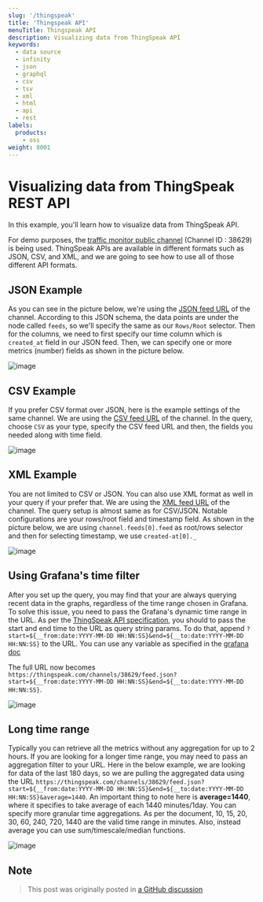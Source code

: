 ```yaml
---
slug: '/thingspeak'
title: 'Thingspeak API'
menuTitle: Thingspeak API
description: Visualizing data from ThingSpeak API
keywords:
  - data source
  - infinity
  - json
  - graphql
  - csv
  - tsv
  - xml
  - html
  - api
  - rest
labels:
  products:
    - oss
weight: 8001
---
```


# Visualizing data from ThingSpeak REST API

In this example, you'll learn how to visualize data from ThingSpeak API.

For demo purposes, the [traffic monitor public channel](https://thingspeak.com/channels/38629) (Channel ID : 38629) is being used.  ThingSpeak APIs are available in different formats such as JSON, CSV, and XML, and we are going to see how to use all of those different API formats.

## JSON Example

As you can see in the picture below, we're using the [JSON feed URL](https://thingspeak.com/channels/38629/feed.json) of the channel. According to this JSON schema, the data points are under the node called `feeds`, so we'll specify the same as our `Rows/Root` selector. Then for the columns, we need to first specify our time column which is `created_at` field in our JSON feed. Then, we can specify one or more metrics (number) fields as shown in the picture below.

![image](https://user-images.githubusercontent.com/153843/108479371-9030bb00-728d-11eb-8ae5-f186c78db64e.png#center)

## CSV Example

If you prefer CSV format over JSON, here is the example settings of the same channel. We are using the [CSV feed URL](https://thingspeak.com/channels/38629/feed.csv) of the channel. In the query, choose `CSV` as your type, specify the CSV feed URL and then, the fields you needed along with time field.

![image](https://user-images.githubusercontent.com/153843/108479976-4b595400-728e-11eb-868e-b2d550f496f3.png#center)

## XML Example

You are not limited to CSV or JSON. You can also use XML format as well in your query if your prefer that. We are using the [XML feed URL](https://thingspeak.com/channels/38629/feed.xml) of the channel. The query setup is almost same as for CSV/JSON. Notable configurations are your rows/root field and timestamp field. As shown in the picture below, we are using `channel.feeds[0].feed` as root/rows selector and then for selecting timestamp, we use `created-at[0]._`

![image](https://user-images.githubusercontent.com/153843/108480329-b99e1680-728e-11eb-91f3-38c5585477e2.png#center)

## Using Grafana's time filter

After you set up the query, you may find that your are always querying recent data in the graphs, regardless of the time range chosen in Grafana. To solve this issue, you need to pass the Grafana's dynamic time range in the URL. As per the [ThingSpeak API specification](https://community.thingspeak.com/documentation%20.../api/), you should to pass the start and end time to the URL as query string params. To do that, append `?start=${__from:date:YYYY-MM-DD HH:NN:SS}&end=${__to:date:YYYY-MM-DD HH:NN:SS}` to the URL. You can use any variable as specified in the [grafana doc](https://grafana.com/docs/grafana/latest/variables/variable-types/global-variables/)

The full URL now becomes `https://thingspeak.com/channels/38629/feed.json?start=${__from:date:YYYY-MM-DD HH:NN:SS}&end=${__to:date:YYYY-MM-DD HH:NN:SS}`.

![image](https://user-images.githubusercontent.com/153843/108482298-392ce500-7291-11eb-9137-888fc4b3515b.png#center#center)

## Long time range

Typically you can retrieve all the metrics without any aggregation for up to 2 hours. If you are looking for a longer time range, you may need to pass an aggregation filter to your URL. Here in the below example, we are looking for data of the last 180 days, so we are pulling the aggregated data using the URL `https://thingspeak.com/channels/38629/feed.json?start=${__from:date:YYYY-MM-DD HH:NN:SS}&end=${__to:date:YYYY-MM-DD HH:NN:SS}&average=1440`. An important thing to note here is **average=1440**, where it specifies to take average of each 1440 minutes/1day. You can specify more granular time aggregations. As per the document, 10, 15, 20, 30, 60, 240, 720, 1440 are the valid time range in minutes. Also, instead average you can use sum/timescale/median functions.

![image](https://user-images.githubusercontent.com/153843/108484741-0cc69800-7294-11eb-956b-8dfb74123301.png#center)

## Note

> This post was originally posted in [a GitHub discussion](https://github.com/grafana/grafana-infinity-datasource/discussions/38)
